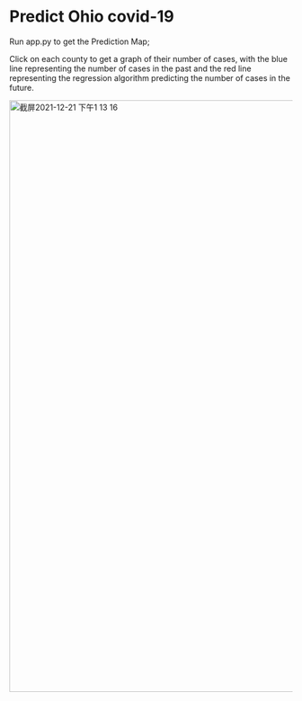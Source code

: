 
# Predict Ohio covid-19

Run app.py to get the Prediction Map;

Click on each county to get a graph of their number of cases, with the blue line representing the number of cases in the past and the red line representing the regression algorithm predicting the number of cases in the future.

<img width="1052" alt="截屏2021-12-21 下午1 13 16" src="https://user-images.githubusercontent.com/36163586/146978635-1815f050-c4bb-450c-a131-befe97e364df.png">
